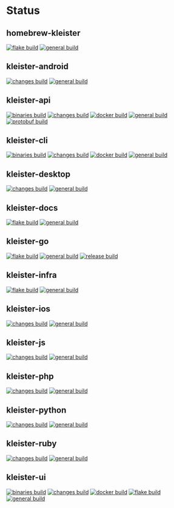 # Status

## homebrew-kleister
[![flake build](https://github.com/kleister/homebrew-kleister/actions/workflows/flake.yml/badge.svg)](https://github.com/kleister/homebrew-kleister/actions/workflows/flake.yml) [![general build](https://github.com/kleister/homebrew-kleister/actions/workflows/general.yml/badge.svg)](https://github.com/kleister/homebrew-kleister/actions/workflows/general.yml)

## kleister-android
[![changes build](https://github.com/kleister/kleister-android/actions/workflows/changes.yml/badge.svg)](https://github.com/kleister/kleister-android/actions/workflows/changes.yml) [![general build](https://github.com/kleister/kleister-android/actions/workflows/general.yml/badge.svg)](https://github.com/kleister/kleister-android/actions/workflows/general.yml)

## kleister-api
[![binaries build](https://github.com/kleister/kleister-api/actions/workflows/binaries.yml/badge.svg)](https://github.com/kleister/kleister-api/actions/workflows/binaries.yml) [![changes build](https://github.com/kleister/kleister-api/actions/workflows/changes.yml/badge.svg)](https://github.com/kleister/kleister-api/actions/workflows/changes.yml) [![docker build](https://github.com/kleister/kleister-api/actions/workflows/docker.yml/badge.svg)](https://github.com/kleister/kleister-api/actions/workflows/docker.yml) [![general build](https://github.com/kleister/kleister-api/actions/workflows/general.yml/badge.svg)](https://github.com/kleister/kleister-api/actions/workflows/general.yml) [![protobuf build](https://github.com/kleister/kleister-api/actions/workflows/protobuf.yml/badge.svg)](https://github.com/kleister/kleister-api/actions/workflows/protobuf.yml)

## kleister-cli
[![binaries build](https://github.com/kleister/kleister-cli/actions/workflows/binaries.yml/badge.svg)](https://github.com/kleister/kleister-cli/actions/workflows/binaries.yml) [![changes build](https://github.com/kleister/kleister-cli/actions/workflows/changes.yml/badge.svg)](https://github.com/kleister/kleister-cli/actions/workflows/changes.yml) [![docker build](https://github.com/kleister/kleister-cli/actions/workflows/docker.yml/badge.svg)](https://github.com/kleister/kleister-cli/actions/workflows/docker.yml) [![general build](https://github.com/kleister/kleister-cli/actions/workflows/general.yml/badge.svg)](https://github.com/kleister/kleister-cli/actions/workflows/general.yml)

## kleister-desktop
[![changes build](https://github.com/kleister/kleister-desktop/actions/workflows/changes.yml/badge.svg)](https://github.com/kleister/kleister-desktop/actions/workflows/changes.yml) [![general build](https://github.com/kleister/kleister-desktop/actions/workflows/general.yml/badge.svg)](https://github.com/kleister/kleister-desktop/actions/workflows/general.yml)

## kleister-docs
[![flake build](https://github.com/kleister/kleister-docs/actions/workflows/flake.yml/badge.svg)](https://github.com/kleister/kleister-docs/actions/workflows/flake.yml) [![general build](https://github.com/kleister/kleister-docs/actions/workflows/general.yml/badge.svg)](https://github.com/kleister/kleister-docs/actions/workflows/general.yml)

## kleister-go
[![flake build](https://github.com/kleister/kleister-go/actions/workflows/flake.yml/badge.svg)](https://github.com/kleister/kleister-go/actions/workflows/flake.yml) [![general build](https://github.com/kleister/kleister-go/actions/workflows/general.yml/badge.svg)](https://github.com/kleister/kleister-go/actions/workflows/general.yml) [![release build](https://github.com/kleister/kleister-go/actions/workflows/release.yml/badge.svg)](https://github.com/kleister/kleister-go/actions/workflows/release.yml)

## kleister-infra
[![flake build](https://github.com/kleister/kleister-infra/actions/workflows/flake.yml/badge.svg)](https://github.com/kleister/kleister-infra/actions/workflows/flake.yml) [![general build](https://github.com/kleister/kleister-infra/actions/workflows/general.yml/badge.svg)](https://github.com/kleister/kleister-infra/actions/workflows/general.yml)

## kleister-ios
[![changes build](https://github.com/kleister/kleister-ios/actions/workflows/changes.yml/badge.svg)](https://github.com/kleister/kleister-ios/actions/workflows/changes.yml) [![general build](https://github.com/kleister/kleister-ios/actions/workflows/general.yml/badge.svg)](https://github.com/kleister/kleister-ios/actions/workflows/general.yml)

## kleister-js
[![changes build](https://github.com/kleister/kleister-js/actions/workflows/changes.yml/badge.svg)](https://github.com/kleister/kleister-js/actions/workflows/changes.yml) [![general build](https://github.com/kleister/kleister-js/actions/workflows/general.yml/badge.svg)](https://github.com/kleister/kleister-js/actions/workflows/general.yml)

## kleister-php
[![changes build](https://github.com/kleister/kleister-php/actions/workflows/changes.yml/badge.svg)](https://github.com/kleister/kleister-php/actions/workflows/changes.yml) [![general build](https://github.com/kleister/kleister-php/actions/workflows/general.yml/badge.svg)](https://github.com/kleister/kleister-php/actions/workflows/general.yml)

## kleister-python
[![changes build](https://github.com/kleister/kleister-python/actions/workflows/changes.yml/badge.svg)](https://github.com/kleister/kleister-python/actions/workflows/changes.yml) [![general build](https://github.com/kleister/kleister-python/actions/workflows/general.yml/badge.svg)](https://github.com/kleister/kleister-python/actions/workflows/general.yml)

## kleister-ruby
[![changes build](https://github.com/kleister/kleister-ruby/actions/workflows/changes.yml/badge.svg)](https://github.com/kleister/kleister-ruby/actions/workflows/changes.yml) [![general build](https://github.com/kleister/kleister-ruby/actions/workflows/general.yml/badge.svg)](https://github.com/kleister/kleister-ruby/actions/workflows/general.yml)

## kleister-ui
[![binaries build](https://github.com/kleister/kleister-ui/actions/workflows/binaries.yml/badge.svg)](https://github.com/kleister/kleister-ui/actions/workflows/binaries.yml) [![changes build](https://github.com/kleister/kleister-ui/actions/workflows/changes.yml/badge.svg)](https://github.com/kleister/kleister-ui/actions/workflows/changes.yml) [![docker build](https://github.com/kleister/kleister-ui/actions/workflows/docker.yml/badge.svg)](https://github.com/kleister/kleister-ui/actions/workflows/docker.yml) [![flake build](https://github.com/kleister/kleister-ui/actions/workflows/flake.yml/badge.svg)](https://github.com/kleister/kleister-ui/actions/workflows/flake.yml) [![general build](https://github.com/kleister/kleister-ui/actions/workflows/general.yml/badge.svg)](https://github.com/kleister/kleister-ui/actions/workflows/general.yml)
